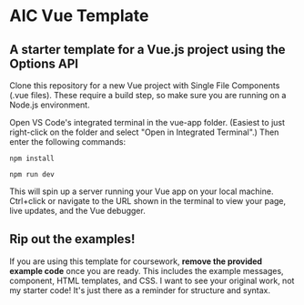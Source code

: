# AIC Vue Template
## A starter template for a Vue.js project using the Options API

Clone this repository for a new Vue project with Single File Components (.vue files). These require a build step, so make sure you are running on a Node.js environment.

Open VS Code's integrated terminal in the vue-app folder. (Easiest to just right-click on the folder and select "Open in Integrated Terminal".) Then enter the following commands:

`npm install`

`npm run dev`

This will spin up a server running your Vue app on your local machine. Ctrl+click or navigate to the URL shown in the terminal to view your page, live updates, and the Vue debugger.

## Rip out the examples!

If you are using this template for coursework, **remove the provided example code** once you are ready. This includes the example messages, component, HTML templates, and CSS. I want to see your original work, not my starter code! It's just there as a reminder for structure and syntax. 